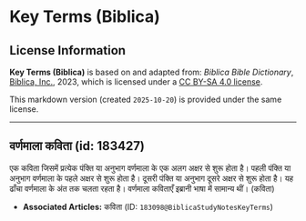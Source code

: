 # Key Terms (Biblica)

## License Information

**Key Terms (Biblica)** is based on and adapted from: _Biblica Bible Dictionary_, [Biblica, Inc.](https://www.biblica.com/), 2023, which is licensed under a [CC BY-SA 4.0 license](https://creativecommons.org/licenses/by-sa/4.0/legalcode.en).

This markdown version (created `2025-10-20`) is provided under the same license.



--------------------------------

## वर्णमाला कविता (id: 183427)

एक कविता जिसमें प्रत्येक पंक्ति या अनुभाग वर्णमाला के एक अलग अक्षर से शुरू होता है। पहली पंक्ति या अनुभाग वर्णमाला के पहले अक्षर से शुरू होता है। दूसरी पंक्ति या अनुभाग दूसरे अक्षर से शुरू होता है। यह ढाँचा वर्णमाला के अंत तक चलता रहता है। वर्णमाला कविताएँ इब्रानी भाषा में सामान्य थीं। (कविता)

* **Associated Articles:** कविता (ID: `183098@BiblicaStudyNotesKeyTerms`)

